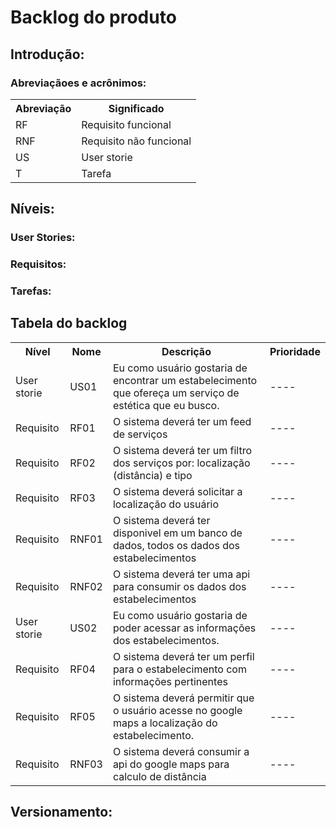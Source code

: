 # Backlog do produto
## Introdução:
### Abreviaçãoes e acrônimos:

<table>
    <tr>
        <th>Abreviação</th>
        <th>Significado</th>
    </tr>
    <tr>
        <td>RF</td>
        <td>Requisito funcional</td>
    </tr>
    <tr>
        <td>RNF</td>
        <td>Requisito não funcional</td>
    </tr>
    <tr>
        <td>US</td>
        <td>User storie</td>
    </tr>
    <tr>
        <td>T</td>
        <td>Tarefa</td>
    </tr>
</table>

## Níveis:
### User Stories:
### Requisitos:
### Tarefas:
## Tabela do backlog

<table>
    <tr>
        <th>Nível</th>
        <th>Nome</th>
        <th>Descrição</th>
        <th>Prioridade</th>
    </tr>
    <tr>
        <td>User storie</td>
        <td>US01</td>
        <td>Eu como usuário gostaria de encontrar um estabelecimento que ofereça um serviço de estética que eu busco.</td>
        <td>----</td>
    </tr>
    <tr>
        <td>Requisito</td>
        <td>RF01</td>
        <td>O sistema deverá ter um feed de serviços</td>
        <td>----</td>
    </tr>
    <tr>
        <td>Requisito</td>
        <td>RF02</td>
        <td>O sistema deverá ter um filtro dos serviços por: localização (distância) e tipo </td>
        <td>----</td>
    </tr>
    <tr>
        <td>Requisito</td>
        <td>RF03</td>
        <td>O sistema deverá solicitar a localização do usuário</td>
        <td>----</td>
    </tr>
    <tr>
        <td>Requisito</td>
        <td>RNF01</td>
        <td>O sistema deverá ter disponivel em um banco de dados, todos os dados dos estabelecimentos</td>
        <td>----</td>
    </tr>
    <tr>
        <td>Requisito</td>
        <td>RNF02</td>
        <td>O sistema deverá ter uma api para consumir os dados dos estabelecimentos</td>
        <td>----</td>
    </tr>
    <tr>
        <td>User storie</td>
        <td>US02</td>
        <td>Eu como usuário gostaria de poder acessar as informações dos estabelecimentos.</td>
        <td>----</td>
    </tr>
    <tr>
        <td>Requisito</td>
        <td>RF04</td>
        <td>O sistema deverá ter um perfil para o estabelecimento com informações pertinentes</td>
        <td>----</td>
    </tr>
    <tr>
        <td>Requisito</td>
        <td>RF05</td>
        <td>O sistema deverá permitir que o usuário acesse no google maps a localização do estabelecimento.</td>
        <td>----</td>
    </tr>
    <tr>
        <td>Requisito</td>
        <td>RNF03</td>
        <td>O sistema deverá consumir a api do google maps para calculo de distância</td>
        <td>----</td>
    </tr>
</table>

## Versionamento:
